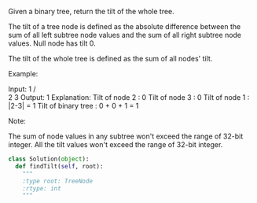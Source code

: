 Given a binary tree, return the tilt of the whole tree.

The tilt of a tree node is defined as the absolute difference between the sum of all left subtree node values and the sum of all right subtree node values. Null node has tilt 0.

The tilt of the whole tree is defined as the sum of all nodes' tilt.

Example:

Input: 
         1
       /   \
      2     3
Output: 1
Explanation: 
Tilt of node 2 : 0
Tilt of node 3 : 0
Tilt of node 1 : |2-3| = 1
Tilt of binary tree : 0 + 0 + 1 = 1



Note:

The sum of node values in any subtree won't exceed the range of 32-bit integer. 
All the tilt values won't exceed the range of 32-bit integer.




```python
class Solution(object):
  def findTilt(self, root):
    """
    :type root: TreeNode
    :rtype: int
    """
```
